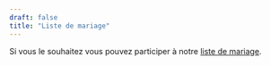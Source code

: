 ```yaml
---
draft: false
title: "Liste de mariage"
---
```


Si vous le souhaitez vous pouvez participer à notre [liste de mariage](https://www.millemercismariage.com/victoireetbaptistew/liste.html).